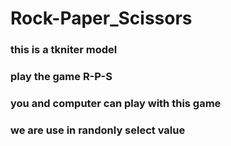 # Rock-Paper_Scissors

### this is a tkniter model
### play the game R-P-S
### you and computer can play with this game 
### we are use in randonly select value

